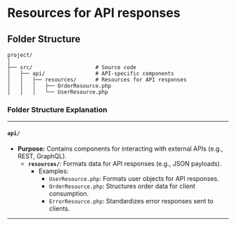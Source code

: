 # Resources for API responses

## Folder Structure

```
project/
│
├── src/                    # Source code
│   ├── api/                # API-specific components
│   │   ├── resources/      # Resources for API responses
│   │   │   ├── OrderResource.php
│   │   │   └── UserResource.php
```

### **Folder Structure Explanation**

* * *

#### **`api/`**

- **Purpose:** Contains components for interacting with external APIs (e.g., REST, GraphQL).
    - **`resources/`**: Formats data for API responses (e.g., JSON payloads).
        - Examples:
            - `UserResource.php`: Formats user objects for API responses.
            - `OrderResource.php`: Structures order data for client consumption.
            - `ErrorResource.php`: Standardizes error responses sent to clients.

* * *
